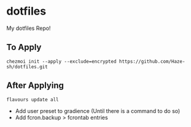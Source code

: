 # dotfiles
My dotfiles Repo!

## To Apply

```
chezmoi init --apply --exclude=encrypted https://github.com/Haze-sh/dotfiles.git
```

## After Applying

```
flavours update all
```

- Add user preset to gradience (Until there is a command to do so)
- Add fcron.backup > fcrontab entries
